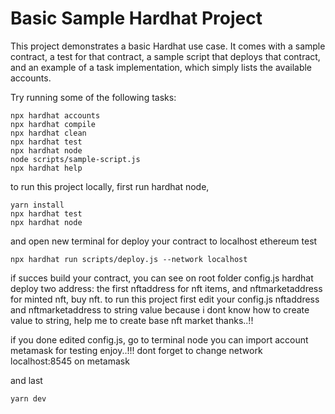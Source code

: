 # Basic Sample Hardhat Project

This project demonstrates a basic Hardhat use case. It comes with a sample contract, a test for that contract, a sample script that deploys that contract, and an example of a task implementation, which simply lists the available accounts.

Try running some of the following tasks:

```shell
npx hardhat accounts
npx hardhat compile
npx hardhat clean
npx hardhat test
npx hardhat node
node scripts/sample-script.js
npx hardhat help
```
to run this project locally, first run hardhat node, 
```shell
yarn install
npx hardhat test
npx hardhat node
```
and open new terminal for deploy your contract to localhost ethereum test
```shell
npx hardhat run scripts/deploy.js --network localhost
```
if succes build your contract, you can see on root folder config.js
hardhat deploy two address: the first nftaddress for nft items, and nftmarketaddress for minted nft, buy nft.
to run this project first edit your config.js nftaddress and nftmarketaddress to string value because i dont know how to create value to string,
help me to create base nft market thanks..!!

if you done edited config.js, go to terminal node you can import account metamask for testing enjoy..!!!
dont forget to change network localhost:8545 on metamask

and last 
```shell
yarn dev
```
